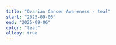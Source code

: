 ```yaml
---
title: "Ovarian Cancer Awareness - teal"
start: "2025-09-06"
end: "2025-09-06"
color: "teal"
allday: true
---
```


